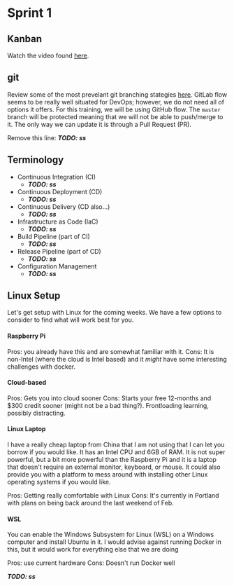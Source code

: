 # Sprint 1

## Kanban
Watch the video found [here](https://www.atlassian.com/agile/kanban). 

## git
Review some of the most prevelant git branching stategies 
[here](https://docs.gitlab.com/ee/topics/gitlab_flow.html). GitLab flow seems to be really 
well situated for DevOps; however, we do not need all of options it offers. For this training, 
we will be using GitHub flow. The `master` branch will be protected meaning that we will not 
be able to push/merge to it. The only way we can update it is through a Pull Request (PR).

Remove this line: _**TODO: ss**_


## Terminology
- Continuous Integration (CI)
  - _**TODO: ss**_
- Continuous Deployment (CD)
  - _**TODO: ss**_
- Continuous Delivery (CD also...)
  - _**TODO: ss**_
- Infrastructure as Code (IaC)
  - _**TODO: ss**_
- Build Pipeline (part of CI)
  - _**TODO: ss**_
- Release Pipeline (part of CD)
  - _**TODO: ss**_
- Configuration Management
  - _**TODO: ss**_


## Linux Setup
Let's get setup with Linux for the coming weeks. We have a few options to consider to find what 
will work best for you. 

#### Raspberry Pi
Pros: you already have this and are somewhat familiar with it.
Cons: It is non-Intel (where the cloud is Intel based) and it _might_ have some interesting 
challenges with docker. 

#### Cloud-based
Pros: Gets you into cloud sooner
Cons: Starts your free 12-months and $300 credit sooner (might not be a bad thing?). 
Frontloading learning, possibly distracting.

#### Linux Laptop
I have a really cheap laptop from China that I am not using that I can let you borrow if you 
would like. It has an Intel CPU and 6GB of RAM. It is not super powerful, but a bit more 
powerful than the Raspberry Pi and it is a laptop that doesn't require an external monitor,
keyboard, or mouse. It could also provide you with a platform to mess around with installing
other Linux operating systems if you would like.

Pros: Getting really comfortable with Linux
Cons: It's currently in Portland with plans on being back around the last weekend of Feb.

#### WSL
You can enable the Windows Subsystem for Linux (WSL) on a Windows computer and install Ubuntu
in it. I would advise against running Docker in this, but it would work for everything else
that we are doing

Pros: use current hardware
Cons: Doesn't run Docker well


_**TODO: ss**_
